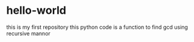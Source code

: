 # hello-world
this is my first repository
this python code is a function to find gcd using recursive mannor
